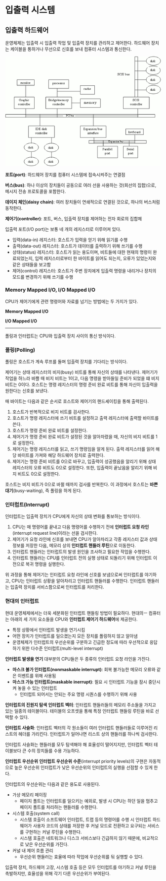 # 입출력 시스템 
## 입출력 하드웨어 
운영체제는 입출력 시 입출력 작업 및 입출력 장치를 관리하고 제어한다. 하드웨어 장치는 케이블을 통하거나 무선으로 신호를 보내 컴퓨터 시스템과 통신한다. 

![pc bus](pc-bus-architecture.png)

**포트(port)**: 하드웨어 장치를 컴퓨터 시스템에 접속시켜주는 연결점

**버스(bus)**: 하나 이상의 장치들이 공동으로 여러 선을 사용하는 것(회선의 집합)으로, 메시지 전송 프로토콜을 포함한다. 

**데이지 체인(daisy chain)**: 여러 장치들이 연쇄적으로 연결된 것으로, 하나의 버스처럼 동작한다. 

**제어기(controller)**: 포트, 버스, 입출력 장치를 제어하는 전자 회로의 집합체 

입출력 포트(I/O port)는 보통 네 개의 레지스터로 이루어져 있다. 
- 입력(data-in) 레지스터: 호스트가 입력을 얻기 위해 읽기를 수행
- 출력(data-out) 레지스터: 호스트가 데이터를 출력하기 위해 쓰기를 수행
- 상태(status) 레지스터: 호스트가 읽는 용도이며, 비트들에 대한 현재의 명령이 완료되었는지, 입력 레지스터로부터 한 바이트를 읽어도 되는지, 오류가 있었는지와 같은 상태들을 보고함
- 제어(control) 레지스터: 호스트가 주변 장치에게 입출력 명령을 내리거나 장치의 모드를 변경하기 위해 쓰기를 수행

### Memory Mapped I/O, I/O Mapped I/O
CPU가 제어기에게 관련 명령어와 자료를 넘기는 방법에는 두 가지가 있다. 

**Memory Mapped I/O**


**I/O Mapped I/O**

--- 
폴링과 인터럽트는 CPU와 입출력 장치 사이의 통신 방식이다. 

### 폴링(Polling)
폴링은 호스트가 계속 루프를 돌며 입출력 장치를 기다리는 방식이다. 

제어기는 상태 레지스터의 비지(busy) 비트를 통해 자신의 상태를 나타낸다. 제어기가 작업을 하느라 바쁠 때 비지 비트는 1이고, 다음 명령을 받아들일 준비가 되었을 떄 비지 비트는 0이다. 호스트는 명령 레지스터의 명령 준비 완료 비트를 통해 자신이 입출력을 원한다는 신호를 보낸다. 

매 바이트는 다음과 같은 순서로 호스트와 제어기의 핸드셰이킹을 통해 출력된다. 
1. 호스트가 반복적으로 비지 비트를 검사한다. 
2. 호스트가 명령 레지스터에 쓰기 비트를 설정하고 출력 레지스터에 출력할 바이트를 쓴다. 
3. 호스트가 명령 준비 완료 비트를 설정한다. 
4. 제어기가 명령 준비 완료 비트가 설정된 것을 알아차렸을 때, 자신의 비지 비트를 1로 설정한다. 
5. 제어기는 명령 레지스터를 읽고, 쓰기 명령임을 알게 된다. 출력 레지스터를 읽어 해당 바이트를 가져와 해당 하드웨어 장치로 출력한다. 
6. 제어기는 명령 준비 비트를 0으로 바꾸고, 입출력이 성공했음을 알리기 위해 상태 레지스터의 오류 비트도 0으로 설정한다. 또한, 입출력이 끝났음을 알리기 위해 비지 비트도 0으로 설정한다. 

호스트는 비지 비트가 0으로 바뀔 때까지 검사를 반복한다. 이 과정에서 호스트는 **바쁜 대기**(busy-waiting), 즉 폴링을 하게 된다.  

### 인터럽트(Interrupt)
인터럽트는 입출력 장치가 CPU에게 자신의 상태 변화를 통보하는 방식이다. 

1. CPU는 매 명령어를 끝내고 다음 명령어를 수행하기 전에 **인터럽트 요청 라인**(interrupt request line)이라는 선을 검사한다. 
2. 제어기가 요청 라인에 신호를 보내면 CPU가 알아차리고 각종 레지스터 값과 상태 정보를 저장한 다음, 메모리 상의 **인터럽트 핸들러 루틴**으로 이동한다. 
3. 인터럽트 핸들러는 인터럽트의 발생 원인을 조사하고 필요한 작업을 수행한다. 
4. 인터럽트 핸들러는 CPU를 인터럽트 전의 실행 상태로 되돌리기 위해 인터럽트 이전으로 복귀 명령을 실행한다. 

위 과정을 통해 제어기는 인터럽트 요청 라인에 신호를 보냄으로써 인터럽트를 야기하고, CPU는 인터럽트 상황을 알아차리고 인터럽트 핸들러를 수행한다. 인터럽트 핸들러는 입출력 장치를 서비스함으로써 인터럽트를 처리한다. 

### 현대의 인터럽트 
현대 운영체제에서는 더욱 세분화된 인터럽트 핸들링 방법이 필요하다. 현대의ㅡ 컴퓨터는 아래의 세 가지 요소들을 CPU와 **인터럽트 제어기 하드웨어**에 제공한다. 
- 특정 상황에서 인터럽트 발생을 연기시킴
- 어떤 장치가 인터럽트를 일으켰는지 모든 장치를 폴링하지 않고 알아냄 
- 운영체제가 인터럽트의 우선순위를 구분하고 긴급한 정도에 따라 우선적으로 응답하기 위한 다수준 인터럽트(multi-level interrupt)

**인터럽트 발생을 연기**
대부분의 CPU들은 두 종류의 인터럽트 요청 라인을 가진다. 
- **마스크 불가 인터럽트(nonmaskable interrupt)**: 회복 불가능한 메모리 오류와 같은 이벤트를 위해 사용됨
- **마스크 가능 인터럽트(maskable inerrupt)**: 필요 시 인터럽트 기능을 잠시 중단시켜 놓을 수 있는 인터럽트 
    - 인터럽트 되어서는 안되는 주요 명령 시퀀스를 수행하기 위해 사용

**인터럽트의 진원지 탐색**
**인터럽트 벡터**: 인터럽트 핸들러들의 메모리 주소들을 가지고 있는 일종의 테이블이다. 테이블의 오프셋을 통해 특정 인터럽트 핸들링 루틴을 바로 선택할 수 있다. 

**인터럽트 사슬화**: 인터럽트 벡터의 각 원소들이 여러 인터럽트 핸들러들로 이루어진 리스트의 헤더를 가리킨다. 인터럽트가 일어나면 리스트 상의 핸들러를 하나씩 검사한다.

인터럽트 사슬화는 핸들러를 모두 탐색해야 해 효율성이 떨어지지만, 인터럽트 벡터 테이블보다 큰 수의 장치들를 수용 가능하다. 

**인터럽트 우선순위**
**인터럽트 우선순위 수준**(interrupt priority levels)의 구현은 자동적으로 높은 우선순위 인터럽트가 낮은 우선순위의 인터럽트의 실행을 선점할 수 있게 한다. 

인터럽트의 우선순위는 다음과 같은 용도로 사용된다. 
- 가상 메모리 페이징
    - 페이지 폴트는 인터럽트를 일으키는 예외로, 발생 시 CPU는 하던 일을 멈추고 페이지 폴트를 처리하는 핸들러를 수행한다. 
- 시스템 호출(system call)
    - 시스템 호출이 소프트웨어 인터럽트, 트랩 등의 명령어를 수행 시 인터럽트 하드웨어가 사용자 코드의 상태를 저장한 후 커널 모드로 전환하고 요구되는 서비스를 구현하는 커널 루틴을 수행한다. 
    - 시스템 호출은 네트워크나 디스크 서비스보다 긴급하지 않기 때문에, 비교적으로 낮은 우선순위를 가진다. 
- 커널 내 제어 흐름 관리
    - 우선순위 핸들러는 효율에 따라 작업에 우선순위를 둬 실행할 수 있다. 

입출력 장치, 하드웨어 고장, 시스템 호출 등은 모두 인터럽트를 야기하고 커널 루틴을 촉발하지만, 효율성을 위해 각기 다른 우선순위가 부여된다. 